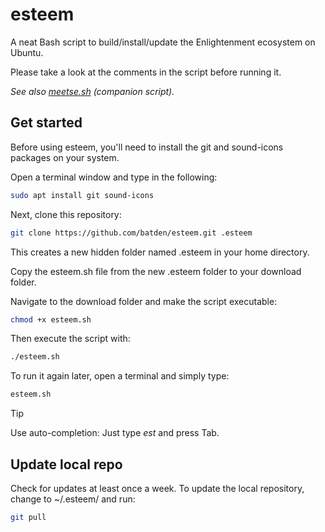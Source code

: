 # esteem

A neat Bash script to build/install/update the Enlightenment ecosystem on Ubuntu.

Please take a look at the comments in the script before running it.

*See also [meetse.sh](https://github.com/batden/meetse) (companion script).*

## Get started

Before using esteem, you'll need to install the git and sound-icons packages on your system.

Open a terminal window and type in the following:

```bash
sudo apt install git sound-icons
```

Next, clone this repository:

```bash
git clone https://github.com/batden/esteem.git .esteem
```

This creates a new hidden folder named .esteem in your home directory.

Copy the esteem.sh file from the new .esteem folder to your download folder.

Navigate to the download folder and make the script executable:

```bash
chmod +x esteem.sh
```

Then execute the script with:

```bash
./esteem.sh
```

To run it again later, open a terminal and simply type:

```bash
esteem.sh
```

> [!TIP]
> Use auto-completion: Just type *est* and press Tab.

## Update local repo

Check for updates at least once a week.
To update the local repository, change to ~/.esteem/ and run:

```bash
git pull
```
